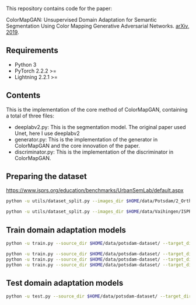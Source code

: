 This repository contains code for the paper:

ColorMapGAN: Unsupervised Domain Adaptation for Semantic Segmentation Using Color Mapping Generative Adversarial Networks. [arXiv, 2019](https://arxiv.org/pdf/1907.12859.pdf).

## Requirements

- Python 3
- PyTorch 2.2.2 >=
- Lightning 2.2.1 >=

## Contents

This is the implementation of the core method of ColorMapGAN, containing a total of three files:

+ deeplabv2.py: This is the segmentation model. The original paper used Unet, here I use deeplabv2
+ generator.py: This is the implementation of the generator in ColorMapGAN and the core innovation of the paper.
+ discriminator.py: This is the implementation of the discriminator in ColorMapGAN.


## Preparing the dataset

https://www.isprs.org/education/benchmarks/UrbanSemLab/default.aspx

```bash
python -u utils/dataset_split.py --images_dir $HOME/data/Potsdam/2_Ortho_RGB/ --labels_dir $HOME/data/Potsdam/5_Labels_all/ --output_dir $HOME/data/potsdam-dataset/ --patch_size 256 --stride 256 --scale 1.0 --seed 42 --crop
```

```bash
python -u utils/dataset_split.py --images_dir $HOME/data/Vaihingen/ISPRS_semantic_labeling_Vaihingen/top/ --labels_dir $HOME/data/Vaihingen/ISPRS_semantic_labeling_Vaihingen_ground_truth_COMPLETE/ --output_dir $HOME/data/vaihingen-dataset/ --patch_size 256 --stride 256 --scale 1.8 --seed 42 --crop
```

## Train domain adaptation models

```bash
python -u train.py --source_dir $HOME/data/potsdam-dataset/ --target_dir $HOME/data/vaihingen-dataset/ --epochs 50 --batch_size 1 --learning_rate_gen 0.00001 --learning_rate_dis 0.00001 --model cyclegan
```

```bash
python -u train.py --source_dir $HOME/data/potsdam-dataset/ --target_dir $HOME/data/vaihingen-dataset/ --epochs 5 --batch_size 1 --learning_rate_gen 0.0005 --learning_rate_dis 0.0001 --model colormapgan
python -u train.py --source_dir $HOME/data/potsdam-dataset/ --target_dir $HOME/data/vaihingen-dataset/ --epochs 5 --batch_size 1 --learning_rate_gen 0.001 --learning_rate_dis 0.0001 --model colormapgan
python -u train.py --source_dir $HOME/data/potsdam-dataset/ --target_dir $HOME/data/vaihingen-dataset/ --epochs 5 --batch_size 1 --learning_rate_gen 0.0001 --learning_rate_dis 0.00001 --model colormapgan
```

## Test domain adaptation models

```bash
python -u test.py --source_dir $HOME/data/potsdam-dataset/ --target_dir $HOME/data/vaihingen-dataset/ --output_dir ./submits/ --checkpoints_dir ./results/cyclegan-240417-202255/checkpoints/ --model epoch=4-step=158700.ckpt --enable_progress_bar
```
